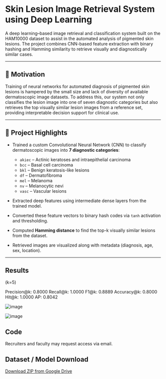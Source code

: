 # Skin Lesion Image Retrieval System using Deep Learning

A deep learning–based image retrieval and classification system built on the HAM10000 dataset to assist in the automated analysis of pigmented skin lesions. The project combines CNN-based feature extraction with binary hashing and Hamming similarity to retrieve visually and diagnostically similar cases.

---

## 📌 Motivation

Training of neural networks for automated diagnosis of pigmented skin lesions is hampered by the small size and lack of diversity of available dermatoscopic image datasets. To address this, our system not only classifies the lesion image into one of seven diagnostic categories but also retrieves the top visually similar lesion images from a reference set, providing interpretable decision support for clinical use.

---

## 🧠 Project Highlights

* Trained a custom Convolutional Neural Network (CNN) to classify dermatoscopic images into **7 diagnostic categories**:

  * `akiec` – Actinic keratoses and intraepithelial carcinoma
  * `bcc` – Basal cell carcinoma
  * `bkl` – Benign keratosis-like lesions
  * `df` – Dermatofibroma
  * `mel` – Melanoma
  * `nv` – Melanocytic nevi
  * `vasc` – Vascular lesions
* Extracted deep features using intermediate dense layers from the trained model.
* Converted these feature vectors to binary hash codes via `tanh` activation and thresholding.
* Computed **Hamming distance** to find the top-k visually similar lesions from the dataset.
* Retrieved images are visualized along with metadata (diagnosis, age, sex, location).

---

## Results

(k=5)

Precision@k: 0.8000
Recall@k: 1.0000
F1@k: 0.8889
Accuracy@k: 0.8000
Hit@k: 1.0000
AP: 0.8042

![image](https://github.com/user-attachments/assets/1a6bf24c-5c1b-4fb7-9fe5-69deeaa1a37b)

![image](https://github.com/user-attachments/assets/e6e5c62e-7bef-4d00-9468-246eabaafd4f)


## Code

Recruiters and faculty may request access via email.


## Dataset / Model Download
[Download ZIP from Google Drive](https://drive.google.com/file/d/19Cbv_ZDMr1rJIXaWobCe_7_5bfkf4ImY/view?usp=sharing)
